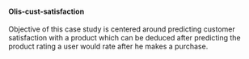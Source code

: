 #### Olis-cust-satisfaction
Objective of this case study is centered around predicting customer satisfaction with a product which can be deduced after predicting the product rating a user would rate after he makes a purchase.
